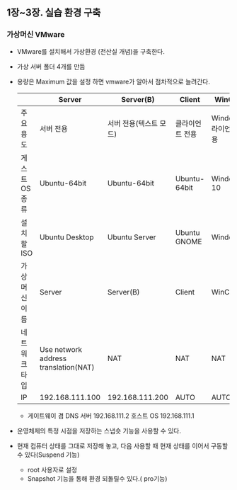 ## 1장~3장. 실습 환경 구축

### 가상머신 VMware

* VMware를 설치해서 가상환경 (전산실 개념)을 구축한다.
* 가상 서버 폴더 4개를 만듬

* 용량은 Maximum 값을 설정 하면  vmware가 알아서 점차적으로 늘려간다.

  |                | Server                               | Server(B)              | Client          | WinClient               |
  | -------------- | ------------------------------------ | ---------------------- | --------------- | ----------------------- |
  | 주요 용도      | 서버 전용                            | 서버 전용(텍스트 모드) | 클라이언트 전용 | Windows 클라이언트 전용 |
  | 게스트 OS 종류 | Ubuntu-64bit                         | Ubuntu-64bit           | Ubuntu-64bit    | Windows 10              |
  | 설치할 ISO     | Ubuntu Desktop                       | Ubuntu Server          | Ubuntu GNOME    | Windows10               |
  | 가상머신 이름  | Server                               | Server(B)              | Client          | WinClient               |
  | 네트워크 타입  | Use network address translation(NAT) | NAT                    | NAT             | NAT                     |
  | IP             | 192.168.111.100                      | 192.168.111.200        | AUTO            | AUTO                    |

  * 게이트웨이 겸 DNS 서버 192.168.111.2 호스트 OS 192.168.111.1

* 운영체제의 특정 시점을 저장하는 스냅숏 기능을 사용할 수 있다.

* 현재 컴퓨터 상태를 그대로 저장해 놓고, 다음 사용할 때 현재 상태를 이어서 구동할 수 있다(Suspend 기능)

  

  * root 사용자로 설정
  * Snapshot 기능을 통해 환경 되돌릴수 있다.( pro기능)

  